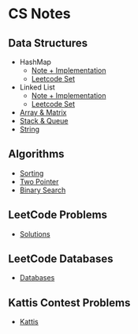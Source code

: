 # CS Notes
## Data Structures

- HashMap
  - [Note + Implementation](https://github.com/lhcaleo/CodingChallenges/tree/master/Data_Structures/HashMap)
  - [Leetcode Set](https://github.com/lhcaleo/CodingChallenges/blob/master/Data_Structures/HashMap/HashMap_Leetcode.md)
- Linked List
  - [Note + Implementation](https://github.com/lhcaleo/CodingChallenges/tree/master/Data_Structures/List)
  - [Leetcode Set](https://github.com/lhcaleo/CodingChallenges/blob/master/Data_Structures/List/List_Leetcode.md)
- [Array & Matrix](https://github.com/lhcaleo/CodingChallenges/tree/master/Data_Structures/Array%20%26%20Matrix)
- [Stack & Queue](https://github.com/lhcaleo/CodingChallenges/tree/master/Data_Structures/Stack%20%26%20Queue)
- [String](https://github.com/lhcaleo/CodingChallenges/tree/master/Data_Structures/String)

## Algorithms

- [Sorting](https://github.com/lhcaleo/CodingChallenges/tree/master/Sorting_Algorithms)
- [Two Pointer](https://github.com/lhcaleo/CodingChallenges/blob/master/Leetcode_Solutions/two_pointer.md)
- [Binary Search](https://github.com/lhcaleo/CodingChallenges/blob/master/Leetcode_Solutions/binary_search.md)

## LeetCode Problems
- [Solutions](https://github.com/lhcaleo/CodingChallenges/tree/master/Leetcode_Solutions)

## LeetCode Databases

- [Databases](https://github.com/lhcaleo/CodingChallenges/tree/master/Leetcode_Database)

## Kattis Contest Problems

- [Kattis](https://github.com/lhcaleo/CodingChallenges/tree/master/Kattis_Problems)

